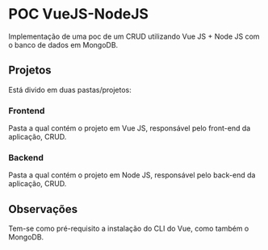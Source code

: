 # POC VueJS-NodeJS
Implementação de uma poc de um CRUD utilizando Vue JS + Node JS com o banco de dados em MongoDB.

## Projetos
Está divido em duas pastas/projetos:

### Frontend
Pasta a qual contém o projeto em Vue JS, responsável pelo front-end da aplicação, CRUD.

### Backend
Pasta a qual contém o projeto em Node JS, responsável pelo back-end da aplicação, CRUD.

## Observações
Tem-se como pré-requisito a instalação do CLI do Vue, como também o MongoDB.
